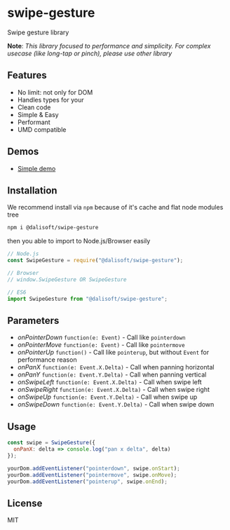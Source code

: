 # swipe-gesture

Swipe gesture library

**Note**: _This library focused to performance and simplicity. For complex usecase (like long-tap or pinch), please use other library_

## Features

- No limit: not only for DOM
- Handles types for your
- Clean code
- Simple & Easy
- Performant
- UMD compatible

## Demos

- [Simple demo](https://codepen.io/dalisoft/pen/vwKrpw)

## Installation

We recommend install via `npm` because of it's cache and flat node modules tree

```bash
npm i @dalisoft/swipe-gesture
```

then you able to import to Node.js/Browser easily

```js
// Node.js
const SwipeGesture = require("@dalisoft/swipe-gesture");

// Browser
// window.SwipeGesture OR SwipeGesture

// ES6
import SwipeGesture from "@dalisoft/swipe-gesture";
```

## Parameters

- _onPointerDown_ `function(e: Event)` - Call like `pointerdown`
- _onPointerMove_ `function(e: Event)` - Call like `pointermove`
- _onPointerUp_ `function()` - Call like `pointerup`, but without `Event` for performance reason
- _onPanX_ `function(e: Event.X.Delta)` - Call when panning horizontal
- _onPanY_ `function(e: Event.Y.Delta)` - Call when panning vertical
- _onSwipeLeft_ `function(e: Event.X.Delta)` - Call when swipe left
- _onSwipeRight_ `function(e: Event.X.Delta)` - Call when swipe right
- _onSwipeUp_ `function(e: Event.Y.Delta)` - Call when swipe up
- _onSwipeDown_ `function(e: Event.Y.Delta)` - Call when swipe down

## Usage

```js
const swipe = SwipeGesture({
  onPanX: delta => console.log("pan x delta", delta)
});

yourDom.addEventListener("pointerdown", swipe.onStart);
yourDom.addEventListener("pointermove", swipe.onMove);
yourDom.addEventListener("pointerup", swipe.onEnd);
```

## License

MIT
